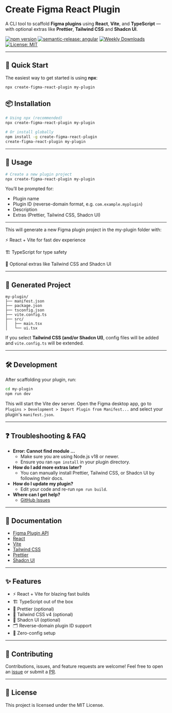 # Create Figma React Plugin

A CLI tool to scaffold **Figma plugins** using **React**, **Vite**, and **TypeScript** — with optional extras like **Prettier**, **Tailwind CSS** and **Shadcn UI**.


[![npm version](https://img.shields.io/npm/v/create-figma-react-plugin.svg?color=blue&logo=npm)](https://www.npmjs.com/package/create-figma-react-plugin)
[![semantic-release: angular](https://img.shields.io/badge/semantic--release-angular-e10079?logo=semantic-release)](https://github.com/semantic-release/semantic-release)
[![Weekly Downloads](https://img.shields.io/npm/dw/create-figma-react-plugin?color=success)](https://www.npmjs.com/package/create-figma-react-plugin)
[![License: MIT](https://img.shields.io/badge/License-MIT-yellow.svg)](https://opensource.org/licenses/MIT)


---

## 🚀 Quick Start

The easiest way to get started is using **npx**:

```bash
npx create-figma-react-plugin my-plugin
```

## 📦 Installation


```bash
# Using npx (recommended)
npx create-figma-react-plugin my-plugin

# Or install globally
npm install -g create-figma-react-plugin
create-figma-react-plugin my-plugin
```

---

## 🚀 Usage

```bash
# Create a new plugin project
npx create-figma-react-plugin my-plugin
```

You’ll be prompted for:
- Plugin name
- Plugin ID (reverse-domain format, e.g. `com.example.myplugin`)
- Description
- Extras (Prettier, Tailwind CSS, Shadcn UI)

---

This will generate a new Figma plugin project in the my-plugin folder with:

⚡ React + Vite for fast dev experience

🏗️ TypeScript for type safety

🎨 Optional extras like Tailwind CSS and Shadcn UI

---

## 📂 Generated Project

```
my-plugin/
├── manifest.json
├── package.json
├── tsconfig.json
├── vite.config.ts
├── src/
│   ├── main.tsx
│   └── ui.tsx
```

If you select **Tailwind CSS (and/or Shadcn UI)**, config files will be added and `vite.config.ts` will be extended.

---

## 🛠 Development

After scaffolding your plugin, run:

```bash
cd my-plugin
npm run dev
```

This will start the Vite dev server. Open the Figma desktop app, go to `Plugins > Development > Import Plugin from Manifest...` and select your plugin's `manifest.json`.

---

## ❓ Troubleshooting & FAQ

- **Error: Cannot find module ...**
  - Make sure you are using Node.js v18 or newer.
  - Ensure you ran `npm install` in your plugin directory.
- **How do I add more extras later?**
  - You can manually install Prettier, Tailwind CSS, or Shadcn UI by following their docs.
- **How do I update my plugin?**
  - Edit your code and re-run `npm run build`.
- **Where can I get help?**
  - [GitHub Issues](https://github.com/praizjosh/create-figma-react-plugin/issues)

---

## 📖 Documentation

- [Figma Plugin API](https://www.figma.com/plugin-docs/intro/)
- [React](https://react.dev/)
- [Vite](https://vitejs.dev/)
- [Tailwind CSS](https://tailwindcss.com/)
- [Prettier](https://prettier.io/)
- [Shadcn UI](https://ui.shadcn.com/)

---

## ✨ Features
- ⚡ React + Vite for blazing fast builds
- 🏗️ TypeScript out of the box
- 🧹 Prettier (optional)
- 🎨 Tailwind CSS v4 (optional)
- 🎨 Shadcn UI (optional)
- 🗂 Reverse-domain plugin ID support
- 🚀 Zero-config setup

---

## 🤝 Contributing

Contributions, issues, and feature requests are welcome!
Feel free to open an [issue](https://github.com/praizjosh/create-figma-react-plugin/issues) or submit a [PR](https://github.com/praizjosh/create-figma-react-plugin/pulls).

---

## 📜 License

This project is licensed under the MIT License.
